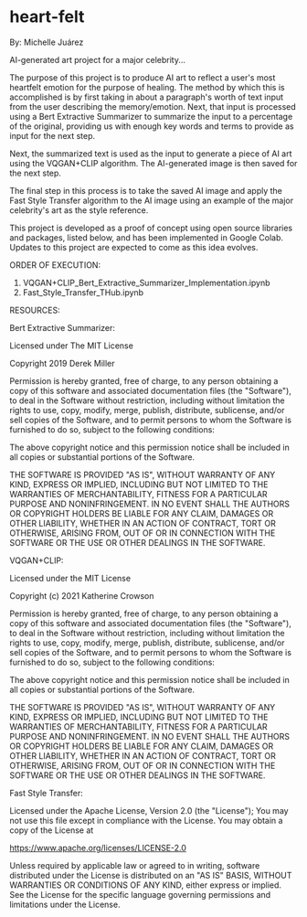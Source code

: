 # heart-felt
By: Michelle Juárez 

AI-generated art project for a major celebrity...

The purpose of this project is to produce AI art to reflect a user's most heartfelt emotion for the purpose of healing. The method by which this is accomplished is by first taking in about a paragraph's worth of text input from the user describing the memory/emotion. Next, that input is processed using a Bert Extractive Summarizer to summarize the input to a percentage of the original, providing us with enough key words and terms to provide as input for the next step.

Next, the summarized text is used as the input to generate a piece of AI art using the VQGAN+CLIP algorithm. The AI-generated image is then saved for the next step.

The final step in this process is to take the saved AI image and apply the Fast Style Transfer algorithm to the AI image using an example of the major celebrity's art as the style reference.

This project is developed as a proof of concept using open source libraries and packages, listed below, and has been implemented  in Google Colab. Updates to this project are expected to come as this idea evolves.


ORDER OF EXECUTION:

1. VQGAN+CLIP_Bert_Extractive_Summarizer_Implementation.ipynb
2. Fast_Style_Transfer_THub.ipynb


RESOURCES:

Bert Extractive Summarizer:

Licensed under The MIT License

Copyright 2019 Derek Miller

Permission is hereby granted, free of charge, to any person obtaining a copy 
of this software and associated documentation files (the "Software"), to deal 
in the Software without restriction, including without limitation the rights 
to use, copy, modify, merge, publish, distribute, sublicense, and/or sell 
copies of the Software, and to permit persons to whom the Software is furnished 
to do so, subject to the following conditions:

The above copyright notice and this permission notice shall be included in all 
copies or substantial portions of the Software.

THE SOFTWARE IS PROVIDED "AS IS", WITHOUT WARRANTY OF ANY KIND, EXPRESS OR 
IMPLIED, INCLUDING BUT NOT LIMITED TO THE WARRANTIES OF MERCHANTABILITY, 
FITNESS FOR A PARTICULAR PURPOSE AND NONINFRINGEMENT. IN NO EVENT SHALL THE 
AUTHORS OR COPYRIGHT HOLDERS BE LIABLE FOR ANY CLAIM, DAMAGES OR OTHER 
LIABILITY, WHETHER IN AN ACTION OF CONTRACT, TORT OR OTHERWISE, ARISING FROM, 
OUT OF OR IN CONNECTION WITH THE SOFTWARE OR THE USE OR OTHER DEALINGS IN THE 
SOFTWARE.

VQGAN+CLIP:

Licensed under the MIT License

Copyright (c) 2021 Katherine Crowson

Permission is hereby granted, free of charge, to any person obtaining a copy
of this software and associated documentation files (the "Software"), to deal
in the Software without restriction, including without limitation the rights
to use, copy, modify, merge, publish, distribute, sublicense, and/or sell
copies of the Software, and to permit persons to whom the Software is
furnished to do so, subject to the following conditions:

The above copyright notice and this permission notice shall be included in
all copies or substantial portions of the Software.

THE SOFTWARE IS PROVIDED "AS IS", WITHOUT WARRANTY OF ANY KIND, EXPRESS OR
IMPLIED, INCLUDING BUT NOT LIMITED TO THE WARRANTIES OF MERCHANTABILITY,
FITNESS FOR A PARTICULAR PURPOSE AND NONINFRINGEMENT. IN NO EVENT SHALL THE
AUTHORS OR COPYRIGHT HOLDERS BE LIABLE FOR ANY CLAIM, DAMAGES OR OTHER
LIABILITY, WHETHER IN AN ACTION OF CONTRACT, TORT OR OTHERWISE, ARISING FROM,
OUT OF OR IN CONNECTION WITH THE SOFTWARE OR THE USE OR OTHER DEALINGS IN
THE SOFTWARE.

Fast Style Transfer:

Licensed under the Apache License, Version 2.0 (the "License");
You may not use this file except in compliance with the License.
You may obtain a copy of the License at

https://www.apache.org/licenses/LICENSE-2.0

Unless required by applicable law or agreed to in writing, software
distributed under the License is distributed on an "AS IS" BASIS,
WITHOUT WARRANTIES OR CONDITIONS OF ANY KIND, either express or implied.
See the License for the specific language governing permissions and
limitations under the License.
